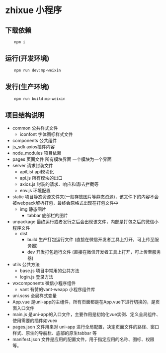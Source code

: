 # zhixue 小程序

## 下载依赖 

```node
	npm i
```
## 运行(开发环境)

```node
	npm run dev:mp-weixin
```
## 发行(生产环境)

```node
	npm run build:mp-weixin
```

## 项目结构说明

- common 公共样式文件
	- iconfont 字体图标样式文件
- components 公共组件
- js_sdk axios插件内容
- node_modules 项目依赖
- pages 页面文件 所有模块界面 一个模块为一个界面
- server 请求封装文件
	- apiList api模块化
	- api.js 所有模块的出口
	- axios.js 封装的请求、响应和请i去拦截等
	- env.js 环境配置
- static 项目静态资源文件夹(一般存放图片等静态资源)，该文件下的内容不会被webpack解析打包，最终会原格式出现在打包文件中
	- img 静态图片
		- tabbar 底部栏的图片
- unpackage 最终运行或者发行之后会出现该文件，内部是打包之后的微信小程序文件
	- dist
		- build 生产打包运行文件 	(直接在微信开发者工具上打开，可上传至服务器)
		- dev 开发打包运行文件	(直接在微信开发者工具上打开，可上传至服务器)
- utils 公共方法
	- base.js 项目中常用的公共方法
	- login.js 登录方法
- wxcomponents 微信小程序组件
	- vant 有赞的vant-weapp 小程序组件库
- uni.scss 全局样式变量
- App.vue 是uni-app的主组件，所有页面都是在App.vue下进行切换的，是页面入口文件
- main.js 是uni-app的入口文件，主要作用是初始化vue实例、定义全局组件、使用需要的插件如vuex
- pages.json 文件用来对 uni-app 进行全局配置，决定页面文件的路径、窗口样式、原生的导航栏、底部的原生tabbar 等
- manifest.json 文件是应用的配置文件，用于指定应用的名称、图标、权限等。